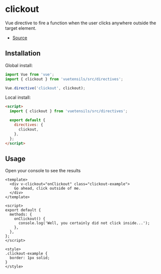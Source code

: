 # clickout

Vue directive to fire a function when the user clicks anywhere outside the target element.

- [Source](https://github.com/AustinGil/vuetensils/blob/master/src/directives/clickout.js)

## Installation

Global install:

```js
import Vue from 'vue';
import { clickout } from 'vuetensils/src/directives';

Vue.directive('clickout', clickout);
```

Local install:

```html
<script>
  import { clickout } from 'vuetensils/src/directives';

  export default {
    directives: {
      clickout,
    },
  };
</script>
```

## Usage

Open your console to see the results

```vue live
<template>
  <div v-clickout="onClickout" class="clickout-example">
    Go ahead, click outside of me.
  </div>
</template>

<script>
export default {
  methods: {
    onClickout() {
      console.log('Well, you certainly did not click inside...');
    },
  },
};
</script>

<style>
.clickout-example {
  border: 1px solid;
}
</style>
```
